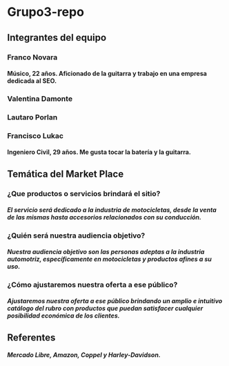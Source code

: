 # Grupo3-repo

## Integrantes del equipo
### Franco Novara
#### Músico, 22 años. Aficionado de la guitarra y trabajo en una empresa dedicada al SEO.
### Valentina Damonte
### Lautaro Porlan
### Francisco Lukac
#### Ingeniero Civil, 29 años. Me gusta tocar la batería y la guitarra.


## Temática del Market Place
### ¿Que productos o servicios brindará el sitio?
##### El servicio será dedicado a la industria de motocicletas, desde la venta de las mismas hasta accesorios relacionados con su conducción.
### ¿Quién será nuestra audiencia objetivo?
##### Nuestra audiencia objetivo son las personas adeptas a la industria automotriz, específicamente en motocicletas y productos afines a su uso.
### ¿Cómo ajustaremos nuestra oferta a ese público?
##### Ajustaremos nuestra oferta a ese público brindando un amplio e intuitivo catálogo del rubro con productos que puedan satisfacer cualquier posibilidad económica de los clientes.


## Referentes
##### Mercado Libre, Amazon, Coppel y Harley-Davidson.
